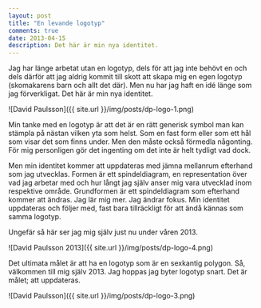 ```yaml
---
layout: post
title: "En levande logotyp"
comments: true
date: 2013-04-15
description: Det här är min nya identitet.
---
```


Jag har länge arbetat utan en logotyp, dels för att jag inte behövt en och dels därför att jag aldrig kommit till skott att skapa mig en egen logotyp (skomakarens barn och allt det där). Men nu har jag haft en idé länge som jag förverkligat. Det här är min nya identitet.

![David Paulsson]({{ site.url }}/img/posts/dp-logo-1.png)

Min tanke med en logotyp är att det är en rätt generisk symbol man kan stämpla på nästan vilken yta som helst. Som en fast form eller som ett hål som visar det som finns under. Men den måste också förmedla någonting. För mig personligen gör det ingenting om det inte är helt tydligt vad dock.

Men min identitet kommer att uppdateras med jämna mellanrum efterhand som jag utvecklas. Formen är ett spindeldiagram, en representation över vad jag arbetar med och hur långt jag själv anser mig vara utvecklad inom respektive område. Grundformen är ett spindeldiagram som efterhand kommer att ändras. Jag lär mig mer. Jag ändrar fokus. Min identitet uppdateras och följer med, fast bara tillräckligt för att ändå kännas som samma logotyp.

Ungefär så här ser jag mig själv just nu under våren 2013.

![David Paulsson 2013]({{ site.url }}/img/posts/dp-logo-4.png)

Det ultimata målet är att ha en logotyp som är en sexkantig polygon. Så, välkommen till mig själv 2013. Jag hoppas jag byter logotyp snart. Det är målet; att uppdateras.

![David Paulsson]({{ site.url }}/img/posts/dp-logo-3.png)